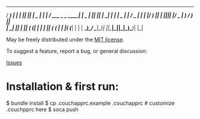   ______                   _     _  _  _                  _
 / _____)                 | |   | || || |      _         | |
| /       ___  _   _  ____| | _ | || || | ____| |_   ____| | _
| |      / _ \| | | |/ ___) || \| ||_|| |/ _  |  _) / ___) || \
| \_____| |_| | |_| ( (___| | | | |___| ( ( | | |__( (___| | | |
 \______)\___/ \____|\____)_| |_|\______|\_||_|\___)\____)_| |_|
 
May be freely distributed under the [MIT license](https://github.com/andrzejsliwa/couch-watch/raw/master/LICENSE).

To suggest a feature, report a bug, or general discussion:

  [Issues](http://github.com/andrzejsliwa/couch-watch/issues/)
  

Installation & first run:
=========================
 
  $ bundle install
  $ cp .couchapprc.example .couchapprc  # customize .couchpprc here
  $ soca push
  